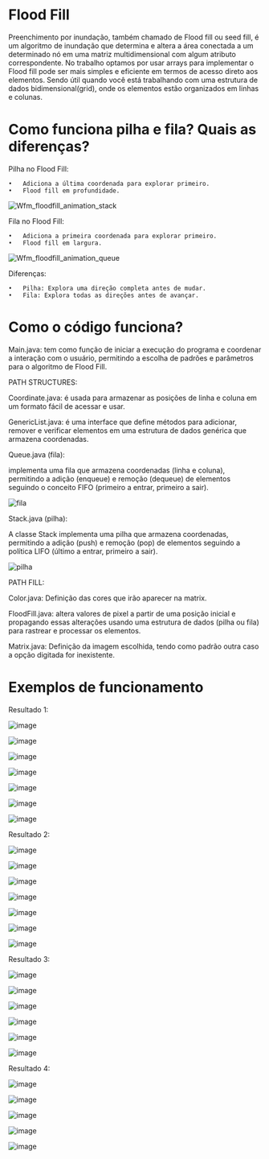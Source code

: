 # Flood Fill
Preenchimento por inundação, também chamado de Flood fill ou seed fill, é um algoritmo de inundação que determina e altera a área conectada a um determinado nó em uma matriz multidimensional com algum atributo correspondente. No trabalho optamos por usar arrays para implementar o Flood fill pode ser mais simples e eficiente em termos de acesso direto aos elementos. Sendo útil quando você está trabalhando com uma estrutura de dados bidimensional(grid), onde os elementos estão organizados em linhas e colunas.

# Como funciona pilha e fila? Quais as diferenças?

Pilha no Flood Fill:

	•	Adiciona a última coordenada para explorar primeiro.
	•	Flood fill em profundidade.
  
![Wfm_floodfill_animation_stack](https://github.com/felipesphair/FloodFill/assets/107360437/26ba7d3b-0e5a-41c3-b2d5-78017a4d51fc)

Fila no Flood Fill:

	•	Adiciona a primeira coordenada para explorar primeiro.
	•	Flood fill em largura.

![Wfm_floodfill_animation_queue](https://github.com/felipesphair/FloodFill/assets/107360437/7756f108-57d5-4f67-bb57-48b375da9e3c)

Diferenças:

	•	Pilha: Explora uma direção completa antes de mudar.
	•	Fila: Explora todas as direções antes de avançar.

# Como o código funciona?

Main.java: tem como função de iniciar a execução do programa e coordenar a interação com o usuário, permitindo a escolha de padrões e parâmetros para o algoritmo de Flood Fill.
  

PATH STRUCTURES:

  Coordinate.java: é usada para armazenar as posições de linha e coluna em um formato fácil de acessar e usar.
  
  GenericList.java: é uma interface que define métodos para adicionar, remover e verificar elementos em uma estrutura de dados genérica que armazena coordenadas.
  
  Queue.java (fila):
  
  implementa uma fila que armazena coordenadas (linha e coluna), permitindo a adição (enqueue) e remoção (dequeue) de elementos seguindo o conceito FIFO (primeiro a entrar, primeiro a sair).

  ![fila](https://github.com/felipesphair/FloodFill/assets/107360437/2b1f61e9-5d10-4bb2-b434-63dcc2cccec2)


  Stack.java (pilha):

  A classe Stack implementa uma pilha que armazena coordenadas, permitindo a adição (push) e remoção (pop) de elementos seguindo a política LIFO (último a entrar, primeiro a sair).
  
  ![pilha](https://github.com/felipesphair/FloodFill/assets/107360437/1c3eb35f-4662-412e-89a7-3ff4e7a3a084)
  
PATH FILL:

  Color.java: Definição das cores que irão aparecer na matrix.

  FloodFill.java: altera valores de pixel a partir de uma posição inicial e propagando essas alterações usando uma estrutura de dados (pilha ou fila) para rastrear e processar os elementos.

  Matrix.java: Definição da imagem escolhida, tendo como padrão outra caso a opção digitada for inexistente.


# Exemplos de funcionamento

Resultado 1:

![image](https://github.com/felipesphair/FloodFill/assets/107360437/229d8a09-3af8-4639-9dd6-853a4c721f76)

![image](https://github.com/felipesphair/FloodFill/assets/107360437/0dd22346-2278-49f3-bc17-1c901b9399fc)

![image](https://github.com/felipesphair/FloodFill/assets/107360437/8d5d8fc3-53b2-4b64-a70f-f69349f83317)

![image](https://github.com/felipesphair/FloodFill/assets/107360437/4d30986c-b1ee-49f6-8be3-ab61fe696b26)

![image](https://github.com/felipesphair/FloodFill/assets/107360437/d0a74126-23b9-4541-b613-77df669a17d8)

![image](https://github.com/felipesphair/FloodFill/assets/107360437/a083185a-7025-4eb3-902a-8480af8d0d8c)

![image](https://github.com/felipesphair/FloodFill/assets/107360437/74009e00-8d6f-42d4-a255-1003531425aa)

Resultado 2:

![image](https://github.com/felipesphair/FloodFill/assets/107360437/f04b4ceb-6086-446e-a9f4-758a7c72c0dd)

![image](https://github.com/felipesphair/FloodFill/assets/107360437/04e6ac60-a7f1-4f65-aa1e-3d9cfe504f1f)

![image](https://github.com/felipesphair/FloodFill/assets/107360437/6e139671-1fb1-46f9-9f94-856b84e4a357)

![image](https://github.com/felipesphair/FloodFill/assets/107360437/73f88b00-3e6b-408f-b565-0d205ed11e6b)

![image](https://github.com/felipesphair/FloodFill/assets/107360437/6c91c723-ea87-4faa-81f5-f1a312a5d4df)

![image](https://github.com/felipesphair/FloodFill/assets/107360437/3f5a301d-7b25-4f98-b0ef-ca3ddb8d4c4b)

![image](https://github.com/felipesphair/FloodFill/assets/107360437/cf872f90-8efe-4d7a-8b62-f8e3777416cd)

Resultado 3:

![image](https://github.com/felipesphair/FloodFill/assets/107360437/b228f212-0a6b-4b47-bbba-13487663a589)

![image](https://github.com/felipesphair/FloodFill/assets/107360437/d30ac4c9-2cc5-4923-872f-7cffc69b2201)

![image](https://github.com/felipesphair/FloodFill/assets/107360437/d7f5a872-a85a-433c-a619-aaee2bee9e77)

![image](https://github.com/felipesphair/FloodFill/assets/107360437/f1c11b05-8a2f-423e-a0db-6fc94e2ef5e0)

![image](https://github.com/felipesphair/FloodFill/assets/107360437/fa4e139a-a04d-46bc-9585-ad0bdb71f494)

![image](https://github.com/felipesphair/FloodFill/assets/107360437/498f5613-7451-42f6-83ad-f29f12e8be1e)


Resultado 4:

![image](https://github.com/felipesphair/FloodFill/assets/107360437/342981b4-c10b-472b-97bf-2a9986d2eb92)

![image](https://github.com/felipesphair/FloodFill/assets/107360437/3530b1ab-a3f0-4191-b692-85a06d3284c3)

![image](https://github.com/felipesphair/FloodFill/assets/107360437/d1339d03-52da-4ad0-afc5-5646fe75a267)

![image](https://github.com/felipesphair/FloodFill/assets/107360437/7faf45e0-ce49-4f53-b76f-f34a7bca4007)

![image](https://github.com/felipesphair/FloodFill/assets/107360437/4b3eaef5-ab70-4030-831d-c763e51ecfe9)





